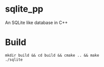 # sqlite_pp

An SQLite like database in C++

# Build

```
mkdir build && cd build && cmake .. && make
./sqlite
```